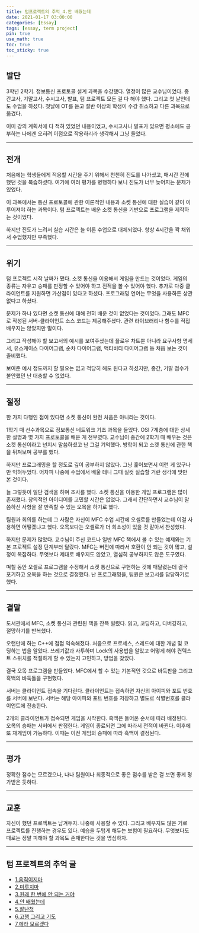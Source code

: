 ```yaml
---
title: 텀프로젝트의 추억_4.안 배웠는데
date: 2021-01-17 03:00:00
categories: [Essay]
tags: [essay, term project]
pin: true
use_math: true
toc: true
toc_sticky: true
---
```


## __발단__

3학년 2학기. 정보통신 프로토콜 설계 과목을 수강했다. 열정이 많은 교수님이었다. 중간고사, 기말고사, 수시고사, 발표, 텀 프로젝트 모든 걸 다 해야 했다. 그리고 첫 날인데도 수업을 하셨다. 첫날에 OT를 듣고 절반 이상의 학생이 수강 취소하고 다른 과목으로 옮겼다.  
  
이미 강의 계획서에 다 적혀 있었던 내용이었고, 수시고사나 발표가 있으면 평소에도 공부하는 나에겐 오히려 이점으로 작용하리라 생각해서 그냥 들었다.  

***

## __전개__

처음에는 학생들에게 적응할 시간을 주기 위해서 천천히 진도를 나가셨고, 매시간 전에 했던 것을 복습하셨다. 여기에 여러 평가를 병행하다 보니 진도가 너무 늦어지는 문제가 있었다.  
  
이 과목에서는 통신 프로토콜에 관한 이론적인 내용과 소켓 통신에 대한 실습이 같이 이루어져야 하는 과목이다. 텀 프로젝트는 배운 소켓 통신을 기반으로 프로그램을 제작하는 것이었다.  
  
하지만 진도가 느려서 실습 시간은 늘 이론 수업으로 대체되었다. 항상 4시간을 꽉 채워서 수업했지만 부족했다.

***

## __위기__

텀 프로젝트 시작 날짜가 됐다. 소켓 통신을 이용해서 게임을 만드는 것이었다.  게임의 종류는 자유고 승패를 판정할 수 있어야 하고 전적을 볼 수 있어야 했다. 추가로 다중 클라이언트를 지원하면 가산점이 있다고 하셨다. 프로그래밍 언어는 무엇을 사용하든 상관없다고 하셨다.  
  
문제가 하나 있다면 소켓 통신에 대해 전혀 배운 것이 없었다는 것이었다. 그래도 MFC로 작성된 서버-클라이언트 소스 코드는 제공해주셨다. 관련 라이브러리나 함수를 직접 배우지는 않았지만 말이다.  

그리고 작성해야 할 보고서의 예시를 보여주셨는데 플로우 차트뿐 아니라 요구사항 명세서, 유스케이스 다이어그램, 순차 다이어그램, 액티비티 다이어그램 등 처음 보는 것이 즐비했다.  
  
보여준 예시 정도까지 할 필요는 없고 적당히 해도 된다고 하셨지만, 중간, 기말 점수가 불안했던 난 대충할 수 없었다.  

***

## __절정__

한 가지 다행인 점이 있다면 소켓 통신이 완전 처음은 아니라는 것이다.  
  
1학기 때 선수과목으로 정보통신 네트워크 기초 과목을 들었다. OSI 7계층에 대한 상세한 설명과 몇 가지 프로토콜을 배운 게 전부였다. 교수님이 중간에 2학기 때 배우는 것은 소켓 통신이라고 넌지시 말씀하셨고 난 그걸 기억했다. 방학이 되고 소켓 통신에 관한 책을 뒤져보며 공부를 했다.  
  
하지만 프로그래밍을 할 정도로 깊이 공부하지 않았다. 그냥 훑어보면서 이런 게 있구나만 익혀두었다. 어차피 나중에 수업에서 배울 테니 그때 실컷 실습할 거란 생각에 맛만 본 것이다.  
  
늘 그렇듯이 일단 검색을 하며 조사를 했다. 소켓 통신을 이용한 게임 프로그램은 많이 존재했다. 창의적인 아이디어를 고민할 시간은 없었다. 그래서 간단하면서 교수님이 말씀하신 사항을 잘 만족할 수 있는 오목을 하기로 했다.  
  
팀원과 회의를 하는데 그 사람은 자신이 MFC 수업 시간에 오셀로를 만들었는데 이걸 사용하면 어떻겠냐고 했다. 오목보다는 오셀로가 더 희소성이 있을 것 같아서 찬성했다.  
  
하지만 문제가 많았다. 교수님이 주신 코드나 일반 MFC 책에서 볼 수 있는 예제와는 기본 프로젝트 설정 단계부터 달랐다. MFC는 버전에 따라서 호환이 안 되는 것이 많고, 설정이 복잡하다. 무엇보다 제대로 배우지도 않았고, 열심히 공부하지도 않은 도구였다.  
  
며칠 동안 오셀로 프로그램을 수정해서 소켓 통신으로 구현하는 것에 매달렸는데 결국 포기하고 오목을 하는 것으로 결정했다. 난 프로그래밍을, 팀원은 보고서를 담당하기로 했다.  
  
***

## __결말__

도서관에서 MFC, 소켓 통신과 관련된 책을 잔뜩 빌렸다. 읽고, 코딩하고, 디버깅하고, 절망하기를 반복했다.  
  
오랜만에 하는 C++에 점점 익숙해졌다. 처음으로 프로세스, 스레드에 대한 개념 및 코딩하는 법을 알았다. 쓰레기값과 사투하며 Lock의 사용법을 알았고 어떻게 해야 컨텍스트 스위치를 적절하게 할 수 있는지 고민하고, 방법을 찾았다.  
  
결국 오목 프로그램을 만들었다. MFC에서 할 수 있는 기본적인 것으로 바둑판을 그리고 흑백의 바둑돌을 구현했다.  
  
서버는 클라이언트 접속을 기다린다. 클라이언트는 접속하면 자신의 아이피와 포트 번호를 서버에 보낸다. 서버는 해당 아이피와 포트 번호를 저장하고 별도로 식별번호를 클라이언트에 전송한다.
  
2개의 클라이언트가 접속되면 게임을 시작한다. 흑백은 들어온 순서에 따라 배정된다. 오목의 승패는 서버에서 판정한다. 게임이 종료되면 그에 따라서 전적이 바뀐다. 이후에 또 재게임이 가능하다. 이때는 이전 게임의 승패에 따라 흑백이 결정된다.  

***

## __평가__

정확한 점수는 모르겠으나, 나나 팀원이나 최종적으로 좋은 점수를 받은 걸 보면 좋게 평가받은 듯하다.

***

## __교훈__

자신이 했던 프로젝트는 남겨두자. 나중에 사용할 수 있다. 그리고 배우지도 않은 거로 프로젝트를 진행하는 경우도 있다. 예습을 두텁게 해두는 보험이 필요하다. 무엇보다도 때로는 정말 피해야 할 과목도 존재한다는 것을 명심하자.

***

## __텀 프로젝트의 추억 글__

- [1.움직이지마](https://chalgx.github.io/essay/MemoriesofTermProject1)
- [2.미루지마](https://chalgx.github.io/essay/MemoriesofTermProject2)
- [3.원래 한 번에 안 되는 거야](https://chalgx.github.io/essay/MemoriesofTermProject3)
- [4.안 배웠는데](https://chalgx.github.io/essay/MemoriesofTermProject4)
- [5.잘난척](https://chalgx.github.io/essay/MemoriesofTermProject5)
- [6.고행 그리고 기도](https://chalgx.github.io/essay/MemoriesofTermProject6)
- [7.에라 모르겠다](https://chalgx.github.io/essay/MemoriesofTermProject7)
